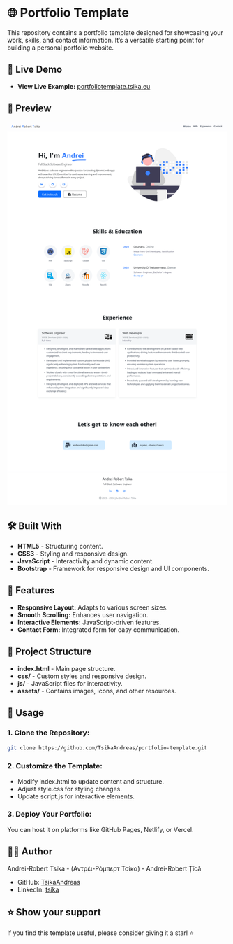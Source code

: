 # 🌐 Portfolio Template

This repository contains a portfolio template designed for showcasing your work, skills, and contact information. It’s a versatile starting point for building a personal portfolio website.

## 🚀 Live Demo

- **View Live Example:** [portfoliotemplate.tsika.eu](https://portfoliotemplate.tsika.eu/)

## 🎨 Preview

![ Preview Image ](assets/readme/site-preview.png)

## 🛠️ Built With

- **HTML5** - Structuring content.
- **CSS3** - Styling and responsive design.
- **JavaScript** - Interactivity and dynamic content.
- **Bootstrap** - Framework for responsive design and UI components.

## 📄 Features

- **Responsive Layout:** Adapts to various screen sizes.
- **Smooth Scrolling:** Enhances user navigation.
- **Interactive Elements:** JavaScript-driven features.
- **Contact Form:** Integrated form for easy communication.

## 📁 Project Structure

- **index.html** - Main page structure.
- **css/** - Custom styles and responsive design.
- **js/** - JavaScript files for interactivity.
- **assets/** - Contains images, icons, and other resources.

## 📝 Usage

### 1. Clone the Repository:

```bash
git clone https://github.com/TsikaAndreas/portfolio-template.git
```

### 2. Customize the Template:

- Modify index.html to update content and structure.
- Adjust style.css for styling changes.
- Update script.js for interactive elements.

### 3. Deploy Your Portfolio:

You can host it on platforms like GitHub Pages, Netlify, or Vercel.

## 👨‍💻 Author

Andrei-Robert Tsika - (Αντρέι-Ρόμπερτ Τσίκα) - Andrei-Robert Țîcă

- GitHub: [TsikaAndreas](https://github.com/TsikaAndreas)
- LinkedIn: [tsika](https://www.linkedin.com/in/tsika/)

## ⭐ Show your support

If you find this template useful, please consider giving it a star! ⭐
